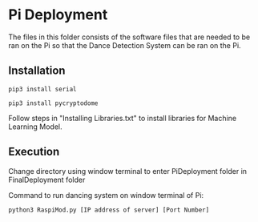 # Pi Deployment

The files in this folder consists of the software files that are needed to be ran on the Pi so that the Dance Detection System can be ran on the Pi.

## Installation

`pip3 install serial`

`pip3 install pycryptodome`

Follow steps in "Installing Libraries.txt" to install libraries for Machine Learning Model.

## Execution
Change directory using window terminal to enter PiDeployment folder in FinalDeployment folder

Command to run dancing system on window terminal of Pi:

`python3 RaspiMod.py [IP address of server] [Port Number]`
